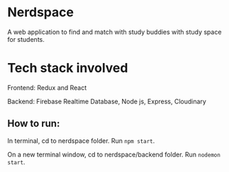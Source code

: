 # Nerdspace

A web application to find and match with study buddies with study space for students.

# Tech stack involved

Frontend: Redux and React

Backend: Firebase Realtime Database, Node js, Express, Cloudinary

## How to run:

In terminal, cd to nerdspace folder. Run `npm start`.

On a new terminal window, cd to nerdspace/backend folder. Run `nodemon start`.




